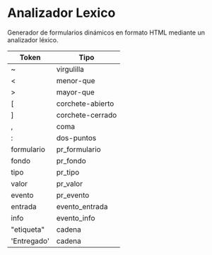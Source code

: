 # Analizador Lexico
Generador de formularios dinámicos en formato HTML mediante un analizador léxico.

| Token             | Tipo    |
|-------------------|-------------|
| ~ | virgulilla |
| < | menor-que |
| > | mayor-que |
| [ | corchete-abierto |      
| ] | corchete-cerrado |
| , | coma |
| : | dos-puntos |
| formulario | pr_formulario |
| fondo | pr_fondo |
| tipo | pr_tipo |
| valor | pr_valor |
| evento | pr_evento |
| entrada | evento_entrada |
| info | evento_info |
| "etiqueta" | cadena |
| 'Entregado' | cadena |